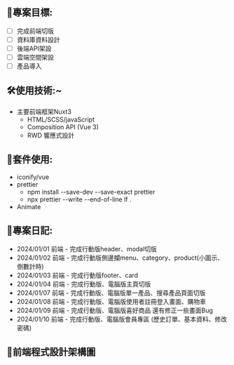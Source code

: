 ## 🌝專案目標:

- [ ] 完成前端切版
- [ ] 資料庫資料設計
- [ ] 後端API架設
- [ ] 雲端空間架設
- [ ] 產品導入

## 🛠️使用技術:~

- 主要前端框架Nuxt3
  - HTML/SCSS/javaScript
  - Composition API (Vue 3)
  - RWD 響應式設計

## 📱套件使用:

- iconify/vue
- prettier
  - npm install --save-dev --save-exact prettier
  - npx prettier --write --end-of-line lf .
- Animate

## 🧭專案日記:

- 2024/01/01 前端 - 完成行動版header、modal切版
- 2024/01/02 前端 - 完成行動版側邊攔menu、category、product(小圖示、倒數計時)
- 2024/01/03 前端 - 完成行動版footer、card
- 2024/01/04 前端 - 完成行動版、電腦版主頁切版
- 2024/01/07 前端 - 完成行動版、電腦版單一產品、搜尋產品頁面切版
- 2024/01/08 前端 - 完成行動版、電腦版使用者註冊登入畫面、購物車
- 2024/01/09 前端 - 完成行動版、電腦版喜好商品 還有修正一些畫面Bug
- 2024/01/10 前端 - 完成行動版、電腦版會員專區 (歷史訂單、基本資料、修改密碼)

## 🔗前端程式設計架構圖
